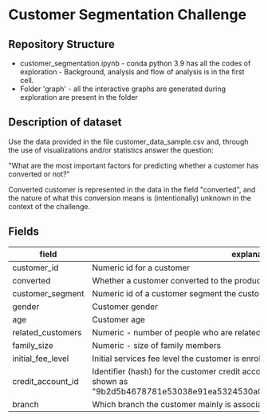 # Customer Segmentation Challenge 

## Repository Structure

 - customer_segmentation.ipynb - conda python 3.9 has all the codes of exploration - Background, analysis and flow of analysis is in the first cell.
 - Folder 'graph' -  all the interactive graphs are generated during exploration are present in the folder

## Description of dataset
Use the data provided in the file customer_data_sample.csv and, through the use of visualizations and/or statistics answer the question:

"What are the most important factors for predicting whether a customer has converted or not?"

Converted customer is represented in the data in the field "converted", and the nature of what this conversion means is (intentionally) unknown in the context of the challenge.

## Fields

| field | explanation |
|---|---|
| customer_id | Numeric id for a customer
| converted | Whether a customer converted to the product (1) or not (0)
| customer_segment | Numeric id of a customer segment the customer belongs to
| gender | Customer gender
| age | Customer age
| related_customers | Numeric - number of people who are related to the customer
| family_size | Numeric - size of family members
| initial_fee_level | Initial services fee level the customer is enrolled to
| credit_account_id | Identifier (hash) for the customer credit account. If customer has none, they are shown as "9b2d5b4678781e53038e91ea5324530a03f27dc1d0e5f6c9bc9d493a23be9de0"
| branch | Which branch the customer mainly is associated with |
